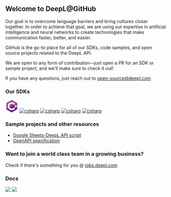 ## Welcome to DeepL@GitHub

Our goal is to overcome language barriers and bring cultures closer together. In order to achieve that goal, we are using our expertise in artificial intelligence and neural networks to create technologies that make communication faster, better, and easier.

GitHub is the go-to place for all of our SDKs, code samples, and open source projects related to the DeepL API.

We are open to any form of contribution—just open a PR for an SDK or sample project, and we'll make sure to check it out!

If you have any questions, just reach out to open-source@deepl.com


### Our SDKs
<p align="left">

<a href="https://github.com/deeplcom/deepl-dotnet"> <img src="https://raw.githubusercontent.com/devicons/devicon/master/icons/csharp/csharp-original.svg" alt="csharp" width="40" height="40"/></a> 
<a href="https://github.com/deeplcom/deepl-python"> <img src="https://upload.wikimedia.org/wikipedia/commons/thumb/c/c3/Python-logo-notext.svg/1869px-Python-logo-notext.svg.png" alt="csharp" width="40" height="40"/></a> 
<a href="https://github.com/DeepLcom/deepl-php"> <img src="https://w7.pngwing.com/pngs/751/3/png-transparent-logo-php-html-others-text-trademark-logo-thumbnail.png" alt="csharp" width="40" height="40"/></a> 
<a href="https://github.com/DeepLcom/deepl-node"> <img src="https://upload.wikimedia.org/wikipedia/commons/thumb/d/d9/Node.js_logo.svg/1280px-Node.js_logo.svg.png" alt="csharp" width="80" height="40"/></a> 
<a href="https://github.com/DeepLcom/deepl-java"> <img src="https://upload.wikimedia.org/wikipedia/de/thumb/e/e1/Java-Logo.svg/1200px-Java-Logo.svg.png" alt="csharp" width="20" height="40"/></a> 

</p>

### Sample projects and other resources
* [Google Sheets-DeepL API script](https://github.com/DeepLcom/google-sheets-example)
* [OpenAPI specification](https://github.com/DeepLcom/openapi)

### Want to join a world class team in a growing business?
Check if there's something for you @ [jobs.deepl.com](https://jobs.deepl.com)

### Docs
[<img src='https://img.shields.io/badge/Landing%20Page-deepl.com%2Fpro--api-%230f2b46' />](https://www.deepl.com/pro-api?cta=header-pro-api)
[<img src='https://img.shields.io/badge/API%20Docs-deepl.com%2Fdocs--api-%230f2b46' />](https://www.deepl.com/docs-api)
